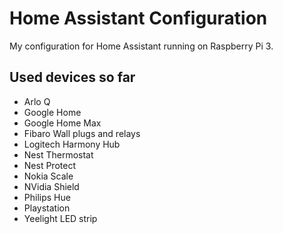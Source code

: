 # Home Assistant Configuration
My configuration for Home Assistant running on Raspberry Pi 3.

## Used devices so far
* Arlo Q
* Google Home
* Google Home Max
* Fibaro Wall plugs and relays
* Logitech Harmony Hub
* Nest Thermostat
* Nest Protect
* Nokia Scale
* NVidia Shield
* Philips Hue
* Playstation
* Yeelight LED strip

